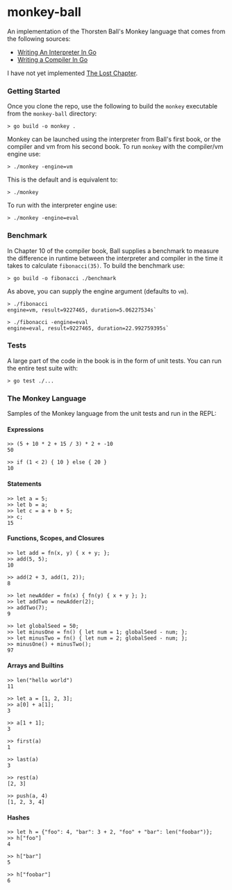 # monkey-ball

An implementation of the Thorsten Ball's Monkey language that comes from the following sources:
- [Writing An Interpreter In Go](https://interpreterbook.com/) 
- [Writing a Compiler In Go](https://compilerbook.com/)

I have not yet implemented 
[The Lost Chapter](https://interpreterbook.com/lost/).

### Getting Started ###

Once you clone the repo, use the following to build the `monkey` executable from the `monkey-ball` directory:

`> go build -o monkey .`

Monkey can be launched using the interpreter from Ball's first book, or the compiler and vm from his second book.
To run `monkey` with the compiler/vm engine use:

`> ./monkey -engine=vm`

This is the default and is equivalent to:

`> ./monkey`

To run with the interpreter engine use:

`> ./monkey -engine=eval`

### Benchmark ###

In Chapter 10 of the compiler book, Ball supplies a benchmark to measure the difference in runtime between the interpreter and compiler in the time it takes to calculate `fibonacci(35)`.  To build the benchmark use:

`> go build -o fibonacci ./benchmark`

As above, you can supply the engine argument (defaults to `vm`).

```
> ./fibonacci
engine=vm, result=9227465, duration=5.06227534s`
```
```
> ./fibonacci -engine=eval
engine=eval, result=9227465, duration=22.992759395s`
```

### Tests ###

A large part of the code in the book is in the form of unit tests.  You can run the entire test suite with:

`> go test ./...`

### The Monkey Language ###

Samples of the Monkey language from the unit tests and run in the REPL:

#### Expressions ####
```
>> (5 + 10 * 2 + 15 / 3) * 2 + -10
50

>> if (1 < 2) { 10 } else { 20 }
10
```

#### Statements ####
```
>> let a = 5;
>> let b = a;
>> let c = a + b + 5;
>> c;
15
```

#### Functions, Scopes, and Closures ####
```
>> let add = fn(x, y) { x + y; };
>> add(5, 5);
10

>> add(2 + 3, add(1, 2));
8

>> let newAdder = fn(x) { fn(y) { x + y }; };
>> let addTwo = newAdder(2);
>> addTwo(7);
9

>> let globalSeed = 50;
>> let minusOne = fn() { let num = 1; globalSeed - num; };
>> let minusTwo = fn() { let num = 2; globalSeed - num; };
>> minusOne() + minusTwo();
97
```

#### Arrays and Builtins ####
```
>> len("hello world")
11

>> let a = [1, 2, 3];
>> a[0] + a[1];
3

>> a[1 + 1];
3

>> first(a)
1

>> last(a)
3

>> rest(a)
[2, 3]

>> push(a, 4)
[1, 2, 3, 4]
```

#### Hashes ####
```
>> let h = {"foo": 4, "bar": 3 + 2, "foo" + "bar": len("foobar")};
>> h["foo"]
4

>> h["bar"]
5

>> h["foobar"]
6
```
